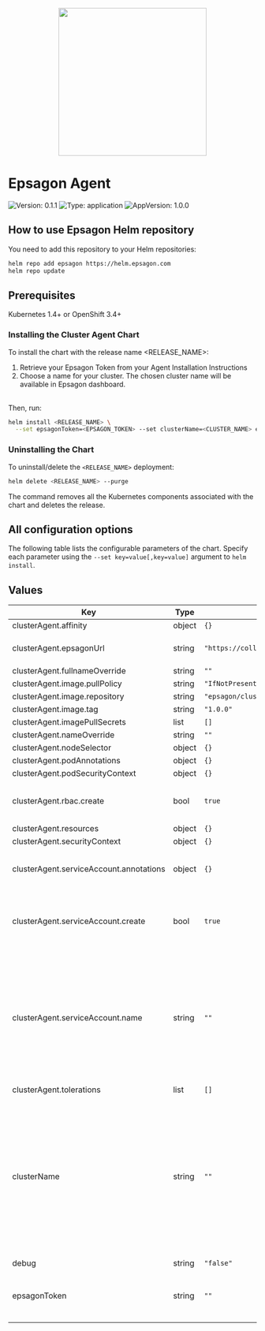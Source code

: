 <p align="center">
  <a href="https://epsagon.com" target="_blank" align="center">
    <img src="https://cdn2.hubspot.net/hubfs/4636301/Positive%20RGB_Logo%20Horizontal%20-01.svg" width="300">
  </a>
  <br />
</p>

# Epsagon Agent

![Version: 0.1.1](https://img.shields.io/badge/Version-0.1.1-informational?style=flat-square) ![Type: application](https://img.shields.io/badge/Type-application-informational?style=flat-square) ![AppVersion: 1.0.0](https://img.shields.io/badge/AppVersion-1.0.0-informational?style=flat-square)

## How to use Epsagon Helm repository
You need to add this repository to your Helm repositories:

```bash
helm repo add epsagon https://helm.epsagon.com
helm repo update
```

## Prerequisites

Kubernetes 1.4+ or OpenShift 3.4+

### Installing the Cluster Agent Chart
To install the chart with the release name <RELEASE_NAME>:
1. Retrieve your Epsagon Token from your Agent Installation Instructions
2. Choose a name for your cluster. The chosen cluster name will be available in Epsagon dashboard.
<br>
Then, run:

```bash
helm install <RELEASE_NAME> \
  --set epsagonToken=<EPSAGON_TOKEN> --set clusterName=<CLUSTER_NAME> epsagon/cluster-agent
```
### Uninstalling the Chart

To uninstall/delete the `<RELEASE_NAME>` deployment:

```bash
helm delete <RELEASE_NAME> --purge
```

The command removes all the Kubernetes components associated with the chart and deletes the release.

## All configuration options

The following table lists the configurable parameters of the chart. Specify each parameter using the `--set key=value[,key=value]` argument to `helm install`.

## Values

| Key | Type | Default | Description |
|-----|------|---------|-------------|
| clusterAgent.affinity | object | `{}` |  |
| clusterAgent.epsagonUrl | string | `"https://collector.epsagon.com/resources/v1"` | The url to send the data to |
| clusterAgent.fullnameOverride | string | `""` |  |
| clusterAgent.image.pullPolicy | string | `"IfNotPresent"` |  |
| clusterAgent.image.repository | string | `"epsagon/cluster-agent"` |  |
| clusterAgent.image.tag | string | `"1.0.0"` |  |
| clusterAgent.imagePullSecrets | list | `[]` |  |
| clusterAgent.nameOverride | string | `""` |  |
| clusterAgent.nodeSelector | object | `{}` |  |
| clusterAgent.podAnnotations | object | `{}` |  |
| clusterAgent.podSecurityContext | object | `{}` |  |
| clusterAgent.rbac.create | bool | `true` | If true, create & use RBAC resources |
| clusterAgent.resources | object | `{}` |  |
| clusterAgent.securityContext | object | `{}` |  |
| clusterAgent.serviceAccount.annotations | object | `{}` | Annotations to add to the service account |
| clusterAgent.serviceAccount.create | bool | `true` | Specifies whether a service account should be created |
| clusterAgent.serviceAccount.name | string | `""` | The name of the service account to use. If not set and create is true, a name is generated using the fullname template |
| clusterAgent.tolerations | list | `[]` |  |
| clusterName | string | `""` | Set a unique cluster name to allow multiple clusters to integrate with Epsagon, while easily identifying where the resources are coming from |
| debug | string | `"false"` |  |
| epsagonToken | string | `""` | Set the Epsagon token of your account |